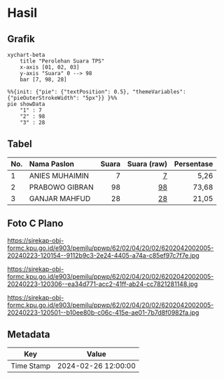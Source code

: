 # Hasil

## Grafik

```mermaid
xychart-beta
    title "Perolehan Suara TPS"
    x-axis [01, 02, 03]
    y-axis "Suara" 0 --> 98
    bar [7, 98, 28]
```

```mermaid
%%{init: {"pie": {"textPosition": 0.5}, "themeVariables": {"pieOuterStrokeWidth": "5px"}} }%%
pie showData
    "1" : 7
    "2" : 98
    "3" : 28
```

## Tabel

| No. | Nama Paslon    | Suara | Suara (raw) | Persentase |
|:--- |:-------------- | -----:| -----------:| ----------:|
| 1   | ANIES MUHAIMIN | 7     | [7][p-1]    | 5,26       |
| 2   | PRABOWO GIBRAN | 98    | [98][p-2]   | 73,68      |
| 3   | GANJAR MAHFUD  | 28    | [28][p-3]   | 21,05      |


[p-1]: https://github.com/gigit-pemilu/pemilu-2024-62-kalimantan-tengah/blob/main/pilpres/hitung-suara/sub/62-kalimantan-tengah/sub/02-kotawaringin-timur/sub/04-parenggean/sub/2002-kabuau/sub/005-tps/sub/paslon-1.txt
[p-2]: https://github.com/gigit-pemilu/pemilu-2024-62-kalimantan-tengah/blob/main/pilpres/hitung-suara/sub/62-kalimantan-tengah/sub/02-kotawaringin-timur/sub/04-parenggean/sub/2002-kabuau/sub/005-tps/sub/paslon-2.txt
[p-3]: https://github.com/gigit-pemilu/pemilu-2024-62-kalimantan-tengah/blob/main/pilpres/hitung-suara/sub/62-kalimantan-tengah/sub/02-kotawaringin-timur/sub/04-parenggean/sub/2002-kabuau/sub/005-tps/sub/paslon-3.txt

## Foto C Plano

https://sirekap-obj-formc.kpu.go.id/e903/pemilu/ppwp/62/02/04/20/02/6202042002005-20240223-120154--9112b9c3-2e24-4405-a74a-c85ef97c7f7e.jpg

https://sirekap-obj-formc.kpu.go.id/e903/pemilu/ppwp/62/02/04/20/02/6202042002005-20240223-120306--ea34d771-acc2-41ff-ab24-cc7821281148.jpg

https://sirekap-obj-formc.kpu.go.id/e903/pemilu/ppwp/62/02/04/20/02/6202042002005-20240223-120501--b10ee80b-c06c-415e-ae01-7b7d8f0982fa.jpg


## Metadata

| Key        | Value               |
| ---------- | ------------------- |
| Time Stamp | 2024-02-26 12:00:00 |



